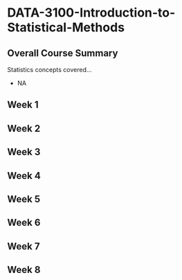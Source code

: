 # DATA-3100-Introduction-to-Statistical-Methods

## Overall Course Summary

Statistics concepts covered...

* NA

## Week 1

## Week 2

## Week 3

## Week 4

## Week 5

## Week 6

## Week 7

## Week 8

